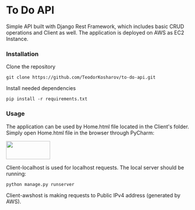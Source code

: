 # To Do API 

Simple API built with Django Rest Framework, which includes basic CRUD operations and Client as well. The application is deployed
on AWS as EC2 Instance.
### Installation

Clone the repository

```
git clone https://github.com/TeodorKosharov/to-do-api.git
```

Install needed dependencies  
```
pip install -r requirements.txt
```


### Usage
The application can be used by Home.html file located in the Client's folder. Simply open Home.html file in the browser through PyCharm:

<img src="https://res.cloudinary.com/hhmf7fxle/image/upload/v1673270322/web_acp3la.png" width="120" height="50" />

Client-localhost is used for localhost requests. The local server should be running:
```
python manage.py runserver
```

Client-awshost is making requests to Public IPv4 address (generated by AWS).

